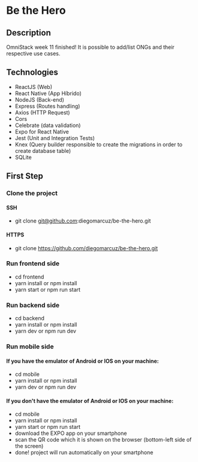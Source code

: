 # Be the Hero

## Description

OmniStack week 11 finished! 
It is possible to add/list ONGs and their respective use cases.


## Technologies

- ReactJS (Web)
- React Native (App Híbrido)
- NodeJS (Back-end)
- Express (Routes handling)
- Axios (HTTP Request)
- Cors
- Celebrate (data validation)
- Expo for React Native
- Jest (Unit and Integration Tests)
- Knex (Query builder responsible to create the migrations in order to create database table)
- SQLite

## First Step

### Clone the project

#### SSH
- git clone git@github.com:diegomarcuz/be-the-hero.git

#### HTTPS
- git clone https://github.com/diegomarcuz/be-the-hero.git


### Run frontend side
- cd frontend
- yarn install or npm install
- yarn start or npm run start


### Run backend side
- cd backend
- yarn install or npm install
- yarn dev or npm run dev


### Run mobile side
 ####  If you have the emulator of Android or IOS on your machine:
- cd mobile
- yarn install or npm install
- yarn dev or npm run dev

 ####   If you don't have the emulator of Android or IOS on your machine:
- cd mobile
- yarn install or npm install
- yarn start or npm run start
- download the EXPO app on your smartphone
- scan the QR code which it is shown on the browser (bottom-left side of the screen)
- done! project will run automatically on your smartphone
